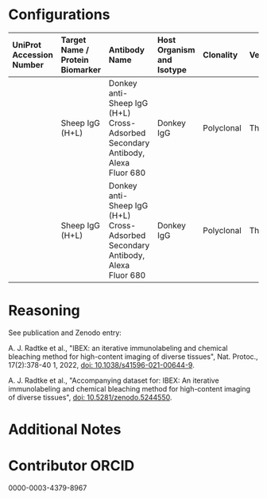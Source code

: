 # Configurations

| UniProt Accession Number   | Target Name / Protein Biomarker   | Antibody Name                                                                  | Host Organism and Isotype   | Clonality   | Vendor   | Catalog Number   | Conjugate   | RRID       | Application   | Method        | Tissue Preservation   | Tissue       | Detergent         | Antigen Retrieval Conditions   | Dye Inactivation Conditions   | Result   | Agree        | Disagree   |
|:---------------------------|:----------------------------------|:-------------------------------------------------------------------------------|:----------------------------|:------------|:---------|:-----------------|:------------|:-----------|:--------------|:--------------|:----------------------|:-------------|:------------------|:-------------------------------|:------------------------------|:---------|:-------------|:-----------|
|                            | Sheep IgG (H+L)                   | Donkey anti-Sheep IgG (H+L) Cross-Adsorbed Secondary Antibody, Alexa Fluor 680 | Donkey IgG                  | Polyclonal  | Thermo   | A-21102          | AF680       | AB_2535755 | IHC-Fr        | IBEX2D Manual | 1% PFA Fixed Frozen   | Human liver  | 0.3% Triton-X-100 |                                | 1 mg/ml LiBH4 15 minutes      | Success  | [+](#reason1) |            |
|                            | Sheep IgG (H+L)                   | Donkey anti-Sheep IgG (H+L) Cross-Adsorbed Secondary Antibody, Alexa Fluor 680 | Donkey IgG                  | Polyclonal  | Thermo   | A-21102          | AF680       | AB_2535755 | IHC-Fr        | IBEX2D Manual | 1% PFA Fixed Frozen   | Human spleen | 0.3% Triton-X-100 |                                | 1 mg/ml LiBH4 15 minutes      | Success  | [+](#reason1) |            |

# Reasoning

<a name="reason1"></a>
See publication and Zenodo entry:

A. J. Radtke et al., "IBEX: an iterative immunolabeling and chemical bleaching
 method for high-content imaging of diverse tissues", Nat. Protoc., 17(2):378-40
1, 2022, [doi: 10.1038/s41596-021-00644-9](https://doi.org/10.1038/s41596-021-00644-9).

A. J. Radtke et al., "Accompanying dataset for: IBEX: An iterative immunolabeling and chemical 
bleaching method for high-content imaging of diverse tissues",
[doi: 10.5281/zenodo.5244550](https://doi.org/10.5281/zenodo.5244551).


# Additional Notes

# Contributor ORCID

0000-0003-4379-8967
